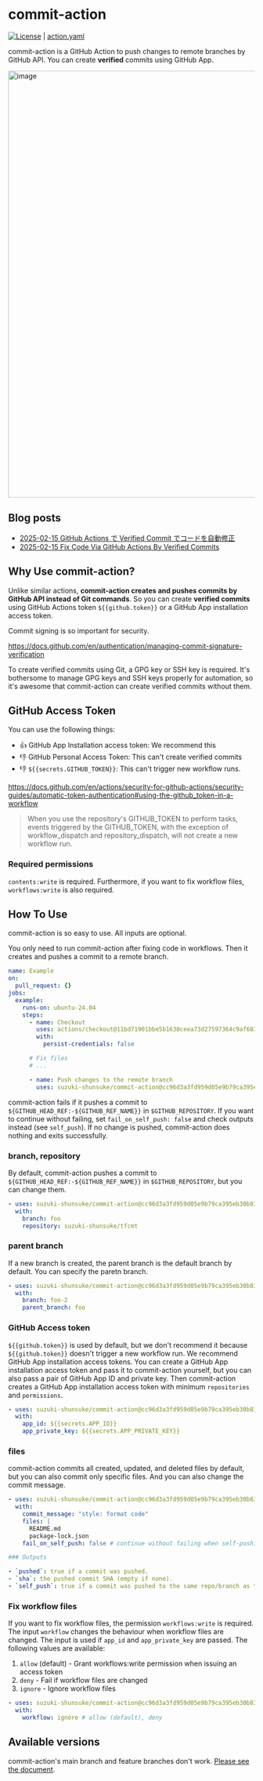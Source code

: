 # commit-action

[![License](http://img.shields.io/badge/license-mit-blue.svg?style=flat-square)](https://raw.githubusercontent.com/suzuki-shunsuke/commit-action/main/LICENSE) | [action.yaml](action.yaml)

commit-action is a GitHub Action to push changes to remote branches by GitHub API.
You can create **verified** commits using GitHub App.

<img width="870" alt="image" src="https://github.com/user-attachments/assets/e9f3880c-1c4e-47e5-a376-13bc25620089" />

## Blog posts

- [2025-02-15 GitHub Actions で Verified Commit でコードを自動修正](https://zenn.dev/shunsuke_suzuki/articles/commit-action)
- [2025-02-15 Fix Code Via GitHub Actions By Verified Commits](https://dev.to/suzukishunsuke/fix-code-via-github-actions-by-verified-commits-3o1d)

## Why Use commit-action?

Unlike similar actions, **commit-action creates and pushes commits by GitHub API instead of Git commands**.
So you can create **verified commits** using GitHub Actions token `${{github.token}}` or a GitHub App installation access token.

Commit signing is so important for security.

https://docs.github.com/en/authentication/managing-commit-signature-verification

To create verified commits using Git, a GPG key or SSH key is required.
It's bothersome to manage GPG keys and SSH keys properly for automation, so it's awesome that commit-action can create verified commits without them.

## GitHub Access Token

You can use the following things:

- :thumbsup: GitHub App Installation access token: We recommend this
- :thumbsdown: GitHub Personal Access Token: This can't create verified commits
- :thumbsdown: `${{secrets.GITHUB_TOKEN}}`: This can't trigger new workflow runs.

https://docs.github.com/en/actions/security-for-github-actions/security-guides/automatic-token-authentication#using-the-github_token-in-a-workflow

> When you use the repository's GITHUB_TOKEN to perform tasks, events triggered by the GITHUB_TOKEN, with the exception of workflow_dispatch and repository_dispatch, will not create a new workflow run.

### Required permissions

`contents:write` is required.
Furthermore, if you want to fix workflow files, `workflows:write` is also required.

## How To Use

commit-action is so easy to use.
All inputs are optional.

You only need to run commit-action after fixing code in workflows.
Then it creates and pushes a commit to a remote branch.

```yaml
name: Example
on:
  pull_request: {}
jobs:
  example:
    runs-on: ubuntu-24.04
    steps:
      - name: Checkout
        uses: actions/checkout@11bd71901bbe5b1630ceea73d27597364c9af683 # v4.2.2
        with:
          persist-credentials: false

      # Fix files
      # ...

      - name: Push changes to the remote branch
        uses: suzuki-shunsuke/commit-action@cc96d3a3fd959d05e9b79ca395eb30b835aeba24 # v0.0.7
```

commit-action fails if it pushes a commit to `${GITHUB_HEAD_REF:-${GITHUB_REF_NAME}}` in `$GITHUB_REPOSITORY`.
If you want to continue without failing, set `fail_on_self_push: false` and check outputs instead (see `self_push`).
If no change is pushed, commit-action does nothing and exits successfully.

### branch, repository

By default, commit-action pushes a commit to `${GITHUB_HEAD_REF:-${GITHUB_REF_NAME}}` in `$GITHUB_REPOSITORY`, but you can change them.

```yaml
- uses: suzuki-shunsuke/commit-action@cc96d3a3fd959d05e9b79ca395eb30b835aeba24 # v0.0.7
  with:
    branch: foo
    repository: suzuki-shunsuke/tfcmt
```

### parent branch

If a new branch is created, the parent branch is the default branch by default.
You can specify the paretn branch.

```yaml
- uses: suzuki-shunsuke/commit-action@cc96d3a3fd959d05e9b79ca395eb30b835aeba24 # v0.0.7
  with:
    branch: foo-2
    parent_branch: foo
```

### GitHub Access token

`${{github.token}}` is used by default, but we don't recommend it because `${{github.token}}` doesn't trigger a new workflow run.
We recommend GitHub App installation access tokens.
You can create a GitHub App installation access token and pass it to commit-action yourself, but you can also pass a pair of GitHub App ID and private key.
Then commit-action creates a GitHub App installation access token with minimum `repositories` and `permissions`.

```yaml
- uses: suzuki-shunsuke/commit-action@cc96d3a3fd959d05e9b79ca395eb30b835aeba24 # v0.0.7
  with:
    app_id: ${{secrets.APP_ID}}
    app_private_key: ${{secrets.APP_PRIVATE_KEY}}
```

### files

commit-action commits all created, updated, and deleted files by default, but you can also commit only specific files.
And you can also change the commit message.

```yaml
- uses: suzuki-shunsuke/commit-action@cc96d3a3fd959d05e9b79ca395eb30b835aeba24 # v0.0.7
  with:
    commit_message: "style: format code"
    files: |
      README.md
      package-lock.json
    fail_on_self_push: false # continue without failing when self-pushing

### Outputs

- `pushed`: true if a commit was pushed.
- `sha`: the pushed commit SHA (empty if none).
- `self_push`: true if a commit was pushed to the same repo/branch as the current workflow run.
```

### Fix workflow files

If you want to fix workflow files, the permission `workflows:write` is required.
The input `workflow` changes the behaviour when workflow files are changed.
The input is used if `app_id` and `app_private_key` are passed.
The following values are available:

1. `allow` (default) - Grant workflows:write permission when issuing an access token
1. `deny` - Fail if workflow files are changed
1. `ignore` - Ignore workflow files

```yaml
- uses: suzuki-shunsuke/commit-action@cc96d3a3fd959d05e9b79ca395eb30b835aeba24 # v0.0.7
  with:
    workflow: ignore # allow (default), deny
```

## Available versions

commit-action's main branch and feature branches don't work.
[Please see the document](https://github.com/suzuki-shunsuke/release-js-action/blob/main/docs/available_versions.md).
